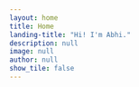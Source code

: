 ```yaml
---
layout: home
title: Home
landing-title: "Hi! I'm Abhi."
description: null
image: null
author: null
show_tile: false
---
```


